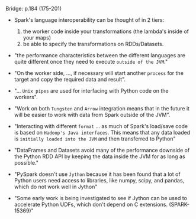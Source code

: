 Bridge: p.184 (175-201)

- Spark's language interoperability can be thought of in 2 tiers:
    1. the worker code inside your transformations (the lambda's inside of your maps)
    2. be able to specify the transformations on RDDs/Datasets.
- "the performance characteristics between the different languages are quite different once they need to execute `outside of the JVM`."
- "On the worker side, ..., if necessary will start another `process` for the target and copy the required data and result".
- "... `Unix pipes` are used for interfacing with Python code on the workers".
- "Work on both `Tungsten` and `Arrow` integration means that in the future it will be easier to work with data from Spark outside of the JVM".

- "Interacting with different `format` ... as much of Spark's load/save code is based on `Hadoop's Java interfaces`. This means that any data loaded is `initially loaded into the JVM` and then transferred to Python"
- "DataFrames and Datasets avoid many of the performance downside of the Python RDD API by keeping the data inside the JVM for as long as possible."
- "PySpark doesn't use `Jython` because it has been found that a lot of Python users need access to libraries, like numpy, scipy, and pandas, which do not work well in Jython"
- "Some early work is being investigated to see if Jython can be used to accelerate Python UDFs, which don't depend on C extensions. (SPARK-15369)"